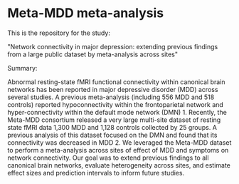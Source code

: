 # Meta-MDD meta-analysis

This is the repository for the study:

"Network connectivity in major depression: extending previous findings from a large public dataset by meta-analysis across sites"

Summary:

Abnormal resting-state fMRI functional connectivity within canonical brain networks has been reported in major depressive disorder (MDD) across several studies. A previous meta-analysis (including 556 MDD and 518 controls) reported hypoconnectivity within the frontoparietal network and hyper-connectivity within the default mode network (DMN) 1. Recently, the Meta-MDD consortium released a very large multi-site dataset of resting state fMRI data 1,300 MDD and 1,128 controls collected by 25 groups. A previous analysis of this dataset focused on the DMN and found that its connectivity was decreased in MDD 2. We leveraged the Meta-MDD dataset to perform a meta-analysis across sites of effect of MDD and symptoms on network connectivity. Our goal was to extend previous findings to all canonical brain networks, evaluate heterogeneity across sites, and estimate effect sizes and prediction intervals to inform future studies. 
